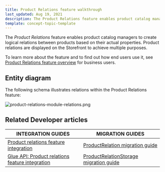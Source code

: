 ```yaml
---
title: Product Relations feature walkthrough
last_updated: Aug 19, 2021
description: The Product Relations feature enables product catalog managers to create logical relations between products based on their actual properties
template: concept-topic-template
---
```


The _Product Relations_ feature enables product catalog managers to create logical relations between products based on their actual properties. Product relations are displayed on the Storefront to achieve multiple purposes.


To learn more about the feature and to find out how end users use it, see [Product Relations feature overview](/docs/scos/user/features/{{page.version}}/product-relations-feature-overview.html) for business users.


## Entity diagram

The following schema illustrates relations within the Product Relations feature:

<div class="width-100">

![product-relations-module-relations.png](https://spryker.s3.eu-central-1.amazonaws.com/docs/Features/Product+Management/Product+Relations/Product+Relations+Feature+Overview/202006.0/product-relations-module-relations.png)

</div>

## Related Developer articles

|INTEGRATION GUIDES  | MIGRATION GUIDES |
|---------|---------|
|[Product relations feature integration](/docs/scos/dev/feature-integration-guides/{{page.version}}/glue-api/glue-api-product-relations-feature-integration.html) | [ProductRelation migration guide](https://docs.spryker.com/docs/scos/dev/module-migration-guides/migration-guide-productrelation.html) |
| [Glue API: Product relations feature integration](/docs/scos/dev/feature-integration-guides/{{page.version}}/glue-api/glue-api-product-relations-feature-integration.html) | [ProductRelationStorage migration guide](https://docs.spryker.com/docs/scos/dev/module-migration-guides/migration-guide-productrelationstorage.html) |
